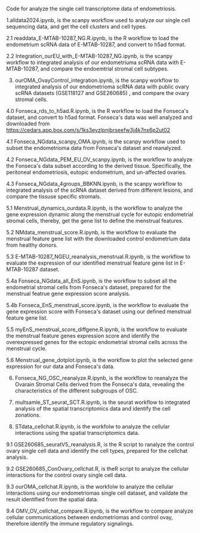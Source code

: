 Code for analyze the single cell transcriptome data of endometriosis.

1.alldata2024.ipynb, is the scanpy workflow used to analyze our single cell sequencing data, and get the cell clusters and cell types.

2.1 readdata_E-MTAB-10287_NG.R.ipynb, is the R workflow to load the endometrium scRNA data of E-MTAB-10287, and convert to h5ad format.

2.2 Integration_ourEU_with_E-MTAB-10287_NG.ipynb, is the scanpy workflow to integrated analysis of our endometriuma scRNA data with E-MTAB-10287, and compare the endoemtrial stromal cell subtypes.

3. ourOMA_OvayControl_integration.ipynb, is the scanpy workflow to integrated analysis of our endometrioma scRNA data with public ovary scRNA datasets (GSE118127 and GSE260685) , and compare the ovary stromal cells.

4.0 Fonseca_rds_to_h5ad.R.ipynb, is the R workflow to load the Fonseca's dataset, and convert to h5ad format. Fonseca's data was well analyzed and downloaded from https://cedars.app.box.com/s/1ks3eyzlpnjbrseefw3j4k7nx6p2ut02

4.1 Fonseca_NGdata_scanpy_OMA.ipynb, is the scanpy workflow used to subset the endometrioma data from Fonseca's dataset and reanalyzed.

4.2 Fonseca_NGdata_PEM_EU_OV_scanpy.ipynb, is the workflow to analyze the Fonseca's data subset according to the derived tissue. Specifically, the peritoneal endometriosis, eutopic endometrium, and un-affected ovaries.

4.3 Fonseca_NGdata_4groups_BBKNN.ipynb, is the scanpy workflow to integrated analysis of the scRNA dataset derived from different lesions, and compare the tissuse specific stromals.

5.1 Menstrual_dynamics_ourdata.R.ipynb, is the workflow to analyze the gene expression dynamic along the menstrual cycle for eutopic endometrial stromal cells, thereby, get the gene list to define the menstrual features.

5.2 NMdata_menstrual_score.R.ipynb, is the workflow to evaluate the menstrual feature gene list with the downloaded control endometrium data from healthy donors.

5.3 E-MTAB-10287_NGEU_reanalysis_menstrual.R.ipynb, is the workflow to evaluate the expression of our identified menstrual feature gene list in E-MTAB-10287 dataset.

5.4a Fonseca_NGdata_all_EnS.ipynb, is the workflow to subset all the endometrial stromal cells from Fonseca's dataset, prepared for the menstrual featrue gene expression score analysis.

5.4b Fonseca_EnS_menstrual_score.ipynb, is the workflow to evaluate the gene expression score with Fonseca's dataset using our defined menstrual feature gene list.

5.5 myEnS_menstrual_score_diffgene.R.ipynb, is the workflow to evaluate the menstrual feature genes expression score and identify the overexpressed genes for the ectopic endometrial stromal cells across the menstrual cycle.

5.6 Menstrual_gene_dotplot.ipynb, is the workflow to plot the selected gene expression for our data and Fonseca's data.

6. Fonseca_NG_OSC_reanalyze.R.ipynb, is the workflow to reanalyze the Ovarain Stromal Cells derived from the Fonseca's data, revealing the characteristics of the different subgroups of OSC.

7. multsamle_ST_seurat_SCT.R.ipynb, is the seurat workflow to integrated analysis of the spatial transcriptomics data and identify the cell zonations.

8. STdata_cellchat.R.ipynb, is the workfolw to analyze the cellular interactions using the spatial transcriptomics data.

9.1 GSE260685_seuratV5_reanalysis.R, is the R script to ranalyze the control ovary single cell data and identify the cell types, prepared for the cellchat analysis.

9.2 GSE260685_ConOvary_cellchat.R, is theR script to analyze the cellular interactions for the control ovary single cell data.

9.3 ourOMA_cellchat.R.ipynb, is the workfolw to analyze the cellular interactions using our endometriomas single cell dataset, and vaildate the result identified from the spatial data.

9.4 OMV_OV_cellchat_compare.R.ipynb, is the workflow to compare analyze cellular communications between endometriomas and control ovay, therefore identify the immune regulatory signalings.

